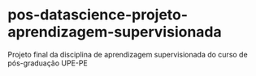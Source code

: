 # pos-datascience-projeto-aprendizagem-supervisionada
Projeto final da disciplina de aprendizagem supervisionada do curso de pós-graduação UPE-PE
